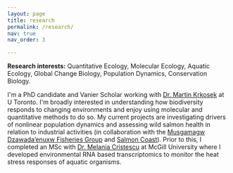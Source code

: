 ```yaml
---
layout: page
title: research
permalink: /research/
nav: true
nav_order: 3

---
```


**Research interests:** Quantitative Ecology, Molecular Ecology, Aquatic Ecology, Global Change Biology, Population Dynamics, Conservation Biology.

I'm a PhD candidate and Vanier Scholar working with [Dr. Martin Krkosek](https://krkosek.eeb.utoronto.ca/) at U Toronto. I'm broadly interested in understanding how biodiversity responds to changing environments and enjoy using molecular and quantitative methods to do so. My current projects are investigating drivers of nonlinear population dynamics and assessing wild salmon health in relation to industrial activities (in collaboration with the [Musgamagw Dzawada’enuxw Fisheries Group](https://mdfgfisheries.ca/) and [Salmon Coast](https://salmoncoast.org/)). Prior to this, I completed an MSc with [Dr. Melania Cristescu](https://www.mcgill.ca/cristescu-lab/) at McGill University where I developed environmental RNA based transcriptomics to monitor the heat stress responses of aquatic organisms.


